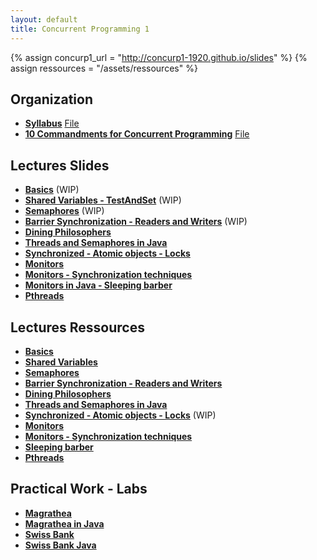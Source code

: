 ```yaml
---
layout: default
title: Concurrent Programming 1
---
```

{% assign concurp1_url = "http://concurp1-1920.github.io/slides" %}
{% assign ressources = "/assets/ressources" %}

## Organization
* [**Syllabus**](/Organization/syllabus) [File]({{ressources}}/syllabus_v1.3.pdf)
* [**10 Commandments for Concurrent Programming**](/Organization/commandments) [File]({{ressources}}/commandments.pdf)

## Lectures Slides
* [**Basics**]({{concurp1_url}}/01) (WIP)
* [**Shared Variables - TestAndSet**]({{concurp1_url}}/02) (WIP)
* [**Semaphores**]({{concurp1_url}}/03) (WIP)
* [**Barrier Synchronization - Readers and Writers**]({{concurp1_url}}/04) (WIP)
* [**Dining Philosophers**]({{concurp1_url}}/05)
* [**Threads and Semaphores in Java**]({{concurp1_url}}/06)
* [**Synchronized - Atomic objects - Locks**]({{concurp1_url}}/07)
* [**Monitors**]({{concurp1_url}}/08)
* [**Monitors - Synchronization techniques**]({{concurp1_url}}/09)
* [**Monitors in Java - Sleeping barber**]({{concurp1_url}}/10)
* [**Pthreads**]({{concurp1_url}}/11)

## Lectures Ressources
* [**Basics**]({{ressources}}/01-basics.pdf)
* [**Shared Variables**]({{ressources}}/02-shared_variables-TST.pdf)
* [**Semaphores**]({{ressources}}/03-semaphores.pdf)
* [**Barrier Synchronization - Readers and Writers**]({{ressources}}/04-Barrier_Readers-and-Writers.pdf)
* [**Dining Philosophers**]({{ressources}}/05-Dining_Philosophers.pdf)
* [**Threads and Semaphores in Java**]({{ressources}}/05-java_threads.pdf)
* [**Synchronized - Atomic objects - Locks**]({{ressources}}/06-synchronized-atomic_objects_locks.pdf) (WIP)
* [**Monitors**]({{ressources}}/08-monitors.pdf)
* [**Monitors - Synchronization techniques**]({{ressources}}/08-monitors-sync-tech.pdf)
* [**Sleeping barber**]({{ressources}}/10-barber_monitor.pdf)
* [**Pthreads**]({{ressources}}/11-pthreads.pdf)

## Practical Work - Labs
* [**Magrathea**](/TPs/Magrathea)
* [**Magrathea in Java**](/TPs/MagratheaJava)
* [**Swiss Bank**](/TPs/Bank)
* [**Swiss Bank Java**](/TPs/BankJava)
